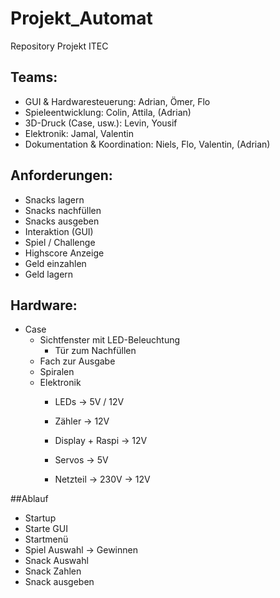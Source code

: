 # Projekt_Automat
Repository Projekt ITEC


## Teams:
* GUI & Hardwaresteuerung: Adrian, Ömer, Flo
* Spieleentwicklung: Colin, Attila, (Adrian)
* 3D-Druck (Case, usw.): Levin, Yousif
* Elektronik: Jamal, Valentin
* Dokumentation & Koordination: Niels, Flo, Valentin, (Adrian)

## Anforderungen:
* Snacks lagern
* Snacks nachfüllen
* Snacks ausgeben
* Interaktion (GUI)
* Spiel / Challenge
* Highscore Anzeige
* Geld einzahlen
* Geld lagern

## Hardware:
* Case
  * Sichtfenster mit LED-Beleuchtung
	* Tür zum Nachfüllen
  * Fach zur Ausgabe
  * Spiralen
  * Elektronik
      * LEDs              -> 5V / 12V
      * Zähler            -> 12V
      * Display + Raspi   -> 12V
      * Servos            -> 5V
   
      * Netzteil          -> 230V -> 12V

##Ablauf
* Startup
* Starte GUI
* Startmenü
* Spiel Auswahl -> Gewinnen
* Snack Auswahl
* Snack Zahlen
* Snack ausgeben
   
